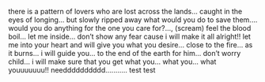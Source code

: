 there is a pattern of lovers who are lost across the lands... caught in the eyes of longing... but slowly ripped away what would you do to save them.... would you do anything for the one you care for?..., (scream) feel the blood boil... let me inside... don’t show any fear cause i will make it all alright!! let me into your heart and will give you what you desire... close to the fire... as it burns... i will guide you... to the end of the earth for him... don’t worry child... i will make sure that you get what you... what you... what youuuuuuu!! needddddddddd........... test test